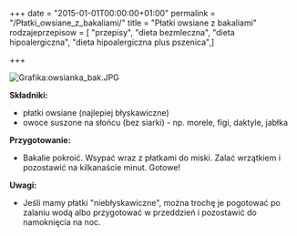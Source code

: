 +++
date = "2015-01-01T00:00:00+01:00"
permalink = "/Płatki_owsiane_z_bakaliami/"
title = "Płatki owsiane z bakaliami"
rodzajeprzepisow = [ "przepisy", "dieta bezmleczna", "dieta hipoalergiczna", "dieta hipoalergiczna plus pszenica",]

+++

![](/images/owsianka_bak.JPG "Grafika:owsianka_bak.JPG")

**Składniki:**

-   płatki owsiane (najlepiej błyskawiczne)
-   owoce suszone na słońcu (bez siarki) - np. morele, figi, daktyle, jabłka

**Przygotowanie:**

-   Bakalie pokroić. Wsypać wraz z płatkami do miski. Zalać wrzątkiem i pozostawić na kilkanaście minut. Gotowe!

**Uwagi:**

-   Jeśli mamy płatki "niebłyskawiczne", można trochę je pogotować po zalaniu wodą albo przygotować w przeddzień i pozostawić do namoknięcia na noc.

